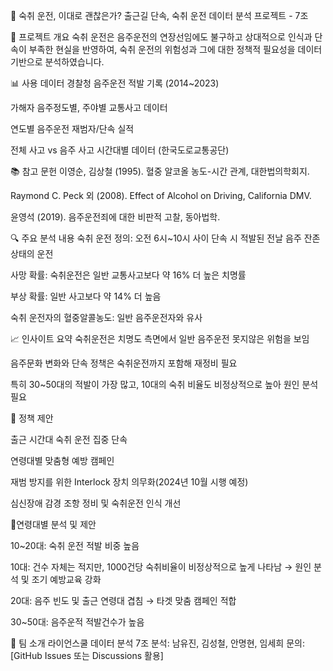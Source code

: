 🛑 숙취 운전, 이대로 괜찮은가?
출근길 단속, 숙취 운전 데이터 분석 프로젝트 - 7조

📌 프로젝트 개요
숙취 운전은 음주운전의 연장선임에도 불구하고 상대적으로 인식과 단속이 부족한 현실을 반영하여, 숙취 운전의 위험성과 그에 대한 정책적 필요성을 데이터 기반으로 분석하였습니다.

📊 사용 데이터
경찰청 음주운전 적발 기록 (2014~2023)

가해자 음주정도별, 주야별 교통사고 데이터

연도별 음주운전 재범자/단속 실적

전체 사고 vs 음주 사고 시간대별 데이터 (한국도로교통공단)

📚 참고 문헌
이영순, 김상철 (1995). 혈중 알코올 농도-시간 관계, 대한법의학회지.

Raymond C. Peck 외 (2008). Effect of Alcohol on Driving, California DMV.

윤영석 (2019). 음주운전죄에 대한 비판적 고찰, 동아법학.

🔍 주요 분석 내용
숙취 운전 정의: 오전 6시~10시 사이 단속 시 적발된 전날 음주 잔존 상태의 운전

사망 확률: 숙취운전은 일반 교통사고보다 약 16% 더 높은 치명률

부상 확률: 일반 사고보다 약 14% 더 높음

숙취 운전자의 혈중알콜농도: 일반 음주운전자와 유사

📈 인사이트 요약
숙취운전은 치명도 측면에서 일반 음주운전 못지않은 위험을 보임

음주문화 변화와 단속 정책은 숙취운전까지 포함해 재정비 필요

특히 30~50대의 적발이 가장 많고, 10대의 숙취 비율도 비정상적으로 높아 원인 분석 필요

🧩 정책 제안

출근 시간대 숙취 운전 집중 단속

연령대별 맞춤형 예방 캠페인

재범 방지를 위한 Interlock 장치 의무화(2024년 10월 시행 예정)

심신장애 감경 조항 정비 및 숙취운전 인식 개선


👤연령대별 분석 및 제안

10~20대: 숙취 운전 적발 비중 높음 

10대: 건수 자체는 적지만, 1000건당 숙취비율이 비정상적으로 높게 나타남 → 원인 분석 및 조기 예방교육 강화

20대: 음주 빈도 및 출근 연령대 겹침 → 타겟 맞춤 캠페인 적합

30~50대: 음주운적 적발건수가 높음


🙋 팀 소개
라이언스쿨 데이터 분석 7조
분석: 남유진, 김성철, 안명현, 임세희
문의: [GitHub Issues 또는 Discussions 활용]
